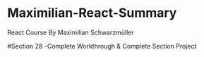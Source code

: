 # Maximilian-React-Summary
React Course By Maximilian Schwarzmüller

#Section 28
-Complete Workthrough & Complete Section Project
